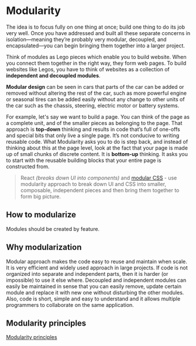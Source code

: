 # Modularity

The idea is to focus fully on one thing at once; build one thing to do its job very well. Once you have addressed and built all these separate concerns in isolation—meaning they’re probably very modular, decoupled, and encapsulated—you can begin bringing them together into a larger project.

Think of modules as Lego pieces which enable you to build website. When you connect them together in the right way, they form web pages. To build websites like Legos, you have to think of websites as a collection of **independent and decoupled modules**.

**Modular design** can be seen in cars that parts of the car can be added or removed without altering the rest of the car, such as more powerful engine or seasonal tires can be added easily without any change to other units of the car such as the chassis, steering, electric motor or battery systems.

For example, let's say we want to build a page. You can think of the page as a complete unit, and of the smaller pieces as belonging to the page. That approach is **top-down** thinking and results in code that’s full of one-offs and special bits that only live a single page. It’s not conducive to writing reusable code. What Modularity asks you to do is step back, and instead of thinking about this at the page level, look at the fact that your page is made up of small chunks of discrete content. It is **bottom-up** thinking. It asks you to start with the reusable building blocks that your entire page is constructed from.

> React _(breaks down UI into components)_ and [modular CSS](https://abhaydgarg.github.io/Notebook/css/modular-css/) - use modularity approach to break down UI and CSS into smaller, composable, independent pieces and then bring them together to form big picture.

## How to modularize

Modules should be created by feature.

## Why modularization

Modular approach makes the code easy to reuse and maintain when scale. It is very efficient and widely used approach in large projects. If code is not organized into separate and independent parts, then it is harder (or impossible) to use it else where. Decoupled and independent modules can easily be maintained in sense that you can easily remove, update certain module and replace it with new one without disturbing the other modules. Also, code is short, simple and easy to understand and it allows multiple programmers to collaborate on the same application.

## Modularity principles

 [Modularity principles](https://abhaydgarg.github.io/Notebook/computer-science/programming-principles/)

